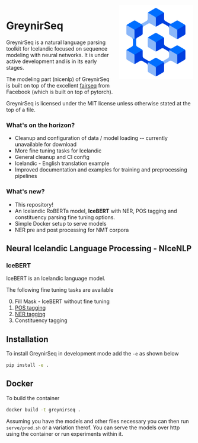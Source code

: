 <img src="assets/greynir-logo-large.png" alt="Greynir" width="200" height="200" align="right" style="margin-left:20px; margin-bottom: 20px;">

# GreynirSeq

GreynirSeq is a natural language parsing toolkit for Icelandic focused on sequence modeling with neural networks. It is under active development and is in its early stages.

The modeling part (nicenlp) of GreynirSeq is built on top of the excellent [fairseq](https://github.com/pytorch/fairseq) from Facebook (which is built on top of pytorch).

GreynirSeq is licensed under the MIT license unless otherwise stated at the top of a file.

### What's on the horizon?
* Cleanup and configuration of data / model loading -- currently unavailable for download
* More fine tuning tasks for Icelandic
* General cleanup and CI config
* Icelandic - English translation example
* Improved documentation and examples for training and preprocessing pipelines

### What's new?
* This repository!
* An Icelandic RoBERTa model, **IceBERT** with NER, POS tagging and constituency parsing fine tuning options.
* Simple Docker setup to serve models
* NER pre and post processing for NMT corpora

## Neural Icelandic Language Processing - NIceNLP

### IceBERT

IceBERT is an Icelandic language model.

The following fine tuning tasks are available

0. Fill Mask - IceBERT without fine tuning
1. [POS tagging](src/greynirseq/nicenlp/examples/pos/README.md)
2. [NER tagging](src/greynirseq/nicenlp/examples/ner/README.md)
3. Constituency tagging

## Installation

To install GreynirSeq in development mode add the `-e` as shown below

``` bash
pip install -e .
```

## Docker

To build the container

``` bash
docker build -t greynirseq .
```

Assuming you have the models and other files necessary you can then run `serve/prod.sh` or a variation therof. You can serve the models over http using the container or run experiments within it.
